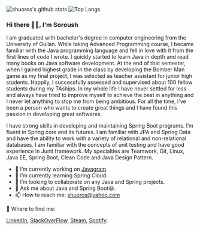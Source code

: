 ![shuoros's github stats](https://github-readme-stats.vercel.app/api?username=shuoros&show_icons=true&theme=darcula&count_private=true&include_all_commits=true&custom_title=Soroush%27s+GitHub+Stats)
![Top Langs](https://github-readme-stats.vercel.app/api/top-langs/?username=shuoros&layout=compact&theme=darcula&hide=html,css,less,jupyter+notebook,javascript,coffeescript&custom_title=Soroush%27s+Most+Used+Languages)

### Hi there 👋🏼, I'm Soroush

I am graduated with bachelor's degree in computer engineering from the University of Guilan. While taking Advanced Programming course, I became familiar with the Java programming language and fell in love with it from the first lines of code I wrote. I quickly started to learn Java in depth and read many books on Java software development. At the end of that semester, when I gained highest grade in the class by developing the Bomber Man game as my final project, I was selected as teacher assistant for junior high students. Happily, I successfully assessed and supervised about 100 fellow students during my TAships. In my whole life I have never settled for less and always have tried to improve myself to achieve the best in anything and I never let anything to stop me from being ambitious. For all the time, i've been a person who wants to create great things and I have found this passion in developing great softwares.

I have strong skills in developing and maintaining Spring Boot programs. I’m fluent in Spring core and its futures. I am familiar with JPA and Spring Data and have the ability to work with a variety of relational and non-relational databases. I am familiar with the concepts of unit testing and have good experience in Junit framework. My specialties are Teamwork, Git, Linux, Java EE, Spring Boot, Clean Code and Java Design Pattern.

- 🔭 I’m currently working on [Javagram](https://github.com/javaForEverything/javagram).
- 🌱 I’m currently learning Spring Cloud.
- 👯 I’m looking to collaborate on any Java and Spring projects.<!-- - 🤔 I’m looking for help with ... -->
- 💬 Ask me about Java and Spring Boot😃.
- 📫 How to reach me: shuoros@yahoo.com
<!-- - 😄 Pronouns: ...
- ⚡ Fun fact: ... -->

📍 Where to find me:

[LinkedIn](https://www.linkedin.com/in/shuoros/), [StackOverFlow](https://stackoverflow.com/story/shuoros), [Steam](https://steamcommunity.com/profiles/76561199035818916/), [Spotify](https://open.spotify.com/user/8eok1ds4tefumj3m7l88ie6t4?si=eSKACvnOS6m37KBypnfn9w&utm_source=copy-link&dl_branch=1).
